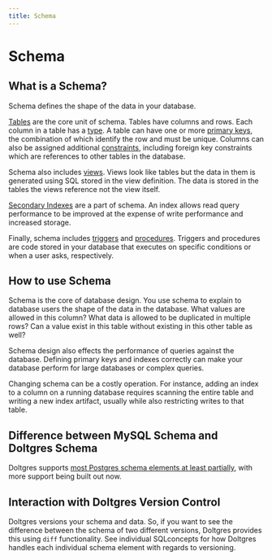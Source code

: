 ```yaml
---
title: Schema
---
```


# Schema

## What is a Schema?

Schema defines the shape of the data in your database. 

<!-- TODO: talk about database schemas -->

[Tables](./table.md) are the core unit of schema. Tables have columns and rows. Each column in a
table has a [type](./types.md). A table can have one or more [primary keys](./primary-key.md), the
combination of which identify the row and must be unique. Columns can also be assigned additional
[constraints](./constraints.md), including foreign key constraints which are references to other
tables in the database.

Schema also includes [views](./views.md). Views look like tables but the data in them is generated
using SQL stored in the view definition. The data is stored in the tables the views reference not
the view itself.

[Secondary Indexes](./indexes.md) are a part of schema. An index allows read query performance to be
improved at the expense of write performance and increased storage.

Finally, schema includes [triggers](./triggers.md) and [procedures](./procedures.md). Triggers and
procedures are code stored in your database that executes on specific conditions or when a user
asks, respectively.

## How to use Schema

Schema is the core of database design. You use schema to explain to database users the shape of the
data in the database. What values are allowed in this column? What data is allowed to be duplicated
in multiple rows? Can a value exist in this table without existing in this other table as well?

Schema design also effects the performance of queries against the database. Defining primary keys
and indexes correctly can make your database perform for large databases or complex queries.

Changing schema can be a costly operation. For instance, adding an index to a column on a running
database requires scanning the entire table and writing a new index artifact, usually while also
restricting writes to that table.

## Difference between MySQL Schema and Doltgres Schema

Doltgres supports [most Postgres schema elements at least
partially](../../reference/sql-support/supported-types.md), with more support being built out
now.

## Interaction with Doltgres Version Control

Doltgres versions your schema and data. So, if you want to see the difference between the schema of
two different versions, Doltgres provides this using `diff` functionality. See individual
SQLconcepts for how Doltgres handles each individual schema element with regards to versioning.

